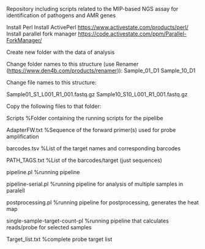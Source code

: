 Repository including scripts related to the MIP-based NGS assay for identification of pathogens and AMR genes 

Install Perl
Install ActivePerl https://www.activestate.com/products/perl/
Install parallel fork manager https://code.activestate.com/ppm/Parallel-ForkManager/


Create new folder with the data of analysis


Change folder names to this structure (use Renamer (https://www.den4b.com/products/renamer)):
Sample_01_D1
Sample_10_D1


Change file names to this structure:


Sample01_S1_L001_R1_001.fastq.gz
Sample10_S10_L001_R1_001.fastq.gz


Copy the following files to that folder:


Scripts
%Folder containing the running scripts for the pipelibe


AdapterFW.txt
%Sequence of the forward primer(s) used for probe amplification 


barcodes.tsv
%List of the target names and corresponding barcodes

 
PATH_TAGS.txt
%List of the barcodes/target (just sequences)


pipeline.pl
%running pipeline


pipeline-serial.pl
%running pipeline for analysis of multiple samples in paralell


postprocessing.pl
%running pipeline for postprocessing, generates the heat map


single-sample-target-count-pl
%running pipeline that calculates reads/probe for selected samples

Target_list.txt
%complete probe target list



